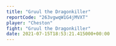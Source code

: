 ```yaml
---
title: "Gruul the Dragonkiller"
reportCode: "263vgwqW1G4jMVXT"
player: "Cheston"
fight: "Gruul the Dragonkiller"
date: 2021-07-15T18:53:21.415000+00:00
---
```

